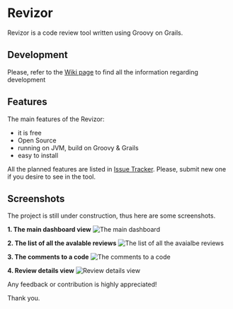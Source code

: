 Revizor
=======

Revizor is a code review tool written using Groovy on Grails. 

Development
-----------

Please, refer to the [Wiki page](https://github.com/w32blaster/revizor/wiki/How-to-prepare-developer-environment) to find all the 
information regarding development

Features
---------

The main features of the Revizor:

* it is free
* Open Source
* running on JVM, build on Groovy & Grails
* easy to install

All the planned features are listed in [Issue Tracker](https://github.com/w32blaster/revizor/issues). Please, submit
new one if you desire to see in the tool.

Screenshots
-----------

The project is still under construction, thus here are some screenshots.

**1. The main dashboard view**
![The main dashboard](http://ic.pics.livejournal.com/w32blaster/10219455/96917/96917_original.png)

**2. The list of all the avalable reviews**
![The list of all the avaialbe reviews](http://ic.pics.livejournal.com/w32blaster/10219455/97118/97118_original.png)

**3. The comments to a code**
![The comments to a code](http://ic.pics.livejournal.com/w32blaster/10219455/97365/97365_original.png)

**4. Review details view**
![Review details view](http://ic.pics.livejournal.com/w32blaster/10219455/97572/97572_original.png)

Any feedback or contribution is highly appreciated!

Thank you.
